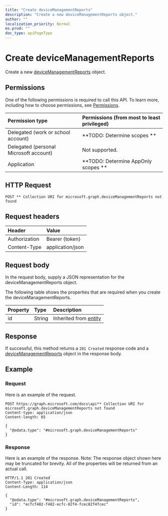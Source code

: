 ```yaml
---
title: "Create deviceManagementReports"
description: "Create a new deviceManagementReports object."
author: ""
localization_priority: Normal
ms.prod: ""
doc_type: apiPageType
---
```


# Create deviceManagementReports

Create a new [deviceManagementReports](../resources/devicemanagementreports.md) object.

## Permissions
One of the following permissions is required to call this API. To learn more, including how to choose permissions, see [Permissions](/concepts/permissions-reference.md).

|Permission type|Permissions (from most to least privileged)|
|:---|:---|
|Delegated (work or school account)|**TODO: Determine scopes **|
|Delegated (personal Microsoft account)|Not supported.|
|Application|**TODO: Determine AppOnly scopes **|

## HTTP Request
<!-- {
  "blockType": "ignored"
}
-->
``` http
POST ** Collection URI for microsoft.graph.deviceManagementReports not found
```

## Request headers
|Header|Value|
|:---|:---|
|Authorization|Bearer {token}|
|Content-Type|application/json|

## Request body
In the request body, supply a JSON representation for the deviceManagementReports object.

The following table shows the properties that are required when you create the deviceManagementReports.

|Property|Type|Description|
|:---|:---|:---|
|id|String| Inherited from [entity](../resources/entity.md)|



## Response
If successful, this method returns a `201 Created` response code and a [deviceManagementReports](../resources/devicemanagementreports.md) object in the response body.

## Example

### Request
Here is an example of the request.
<!-- {
  "blockType": "request",
  "name": "create_devicemanagementreports_from_"
}
-->
``` http
POST https://graph.microsoft.com/docs\api** Collection URI for microsoft.graph.deviceManagementReports not found
Content-type: application/json
Content-length: 65

{
  "@odata.type": "#microsoft.graph.deviceManagementReports"
}
```

### Response
Here is an example of the response. Note: The response object shown here may be truncated for brevity. All of the properties will be returned from an actual call.
<!-- {
  "blockType": "response",
  "truncated": true,
  "@odata.type": "microsoft.graph.devicemanagementreports"
}
-->
``` http
HTTP/1.1 201 Created
Content-Type: application/json
Content-Length: 114

{
  "@odata.type": "#microsoft.graph.deviceManagementReports",
  "id": "ecfcf482-f482-ecfc-82f4-fcec82f4fcec"
}
```

